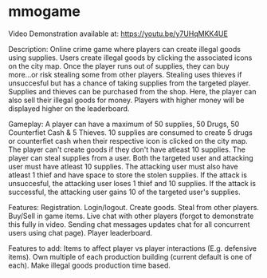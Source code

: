 # mmogame

Video Demonstration available at: https://youtu.be/y7UHqMKK4UE

Description:
Online crime game where players can create illegal goods using 
supplies. Users create illegal goods by clicking the associated
icons on the city map. Once the player runs out of supplies, they 
can buy more...or risk stealing some from other players. Stealing
uses thieves if unsuccesful but has a chance of taking supplies 
from the targeted player. Supplies and thieves can be purchased 
from the shop. Here, the player can also sell their illegal goods
for money. Players with higher money will be displayed higher on 
the leaderboard.

Gameplay:
A player can have a maximum of 50 supplies, 50 Drugs, 50
Counterfiet Cash & 5 Thieves. 10 supplies are consumed to create
5 drugs or counterfiet cash when their respective icon is clicked 
on the city map. The player can't create goods if they don't have 
atleast 10 supplies. The player can steal supplies from a user. Both 
the targeted user and attacking user must have atleast 10 supplies. 
The attacking user must also have atleast 1 thief and have space to 
store the stolen supplies. If the attack is unsuccesful, the attacking 
user loses 1 thief and 10 supplies. If the attack is successful, 
the attacking user gains 10 of the targeted user's supplies.

Features:
Registration.
Login/logout.
Create goods.
Steal from other players.
Buy/Sell in game items.
Live chat with other players (forgot to demonstrate this fully in 
video. Sending chat messages updates chat for all concurrent users 
using chat page).
Player leaderboard.

Features to add:
Items to affect player vs player interactions (E.g. defensive items).
Own multiple of each production building (current default is one of each).
Make illegal goods production time based.
